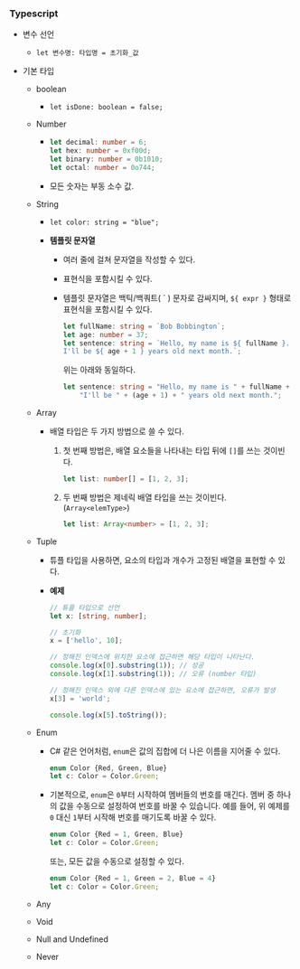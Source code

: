 ### Typescript

- 변수 선언
  - `let 변수명: 타입명 = 초기화_값`

- 기본 타입

  - boolean

    - `let isDone: boolean = false;`

  - Number

    - ```typescript
      let decimal: number = 6;
      let hex: number = 0xf00d;
      let binary: number = 0b1010;
      let octal: number = 0o744;
      ```

    - 모든 숫자는 부동 소수 값.

  - String

    - `let color: string = "blue";`

    - **템플릿 문자열**

      - 여러 줄에 걸쳐 문자열을 작성할 수 있다.

      - 표현식을 포함시킬 수 있다.

      - 템플릿 문자열은 백틱/백쿼트( \` ) 문자로 감싸지며, `${ expr }` 형태로 표현식을 포함시킬 수 있다.

        ```typescript
        let fullName: string = `Bob Bobbington`;
        let age: number = 37;
        let sentence: string = `Hello, my name is ${ fullName }.
        I'll be ${ age + 1 } years old next month.`;
        ```

        위는 아래와 동일하다.

        ```typescript
        let sentence: string = "Hello, my name is " + fullName + ".\n\n" +
            "I'll be " + (age + 1) + " years old next month.";
        ```

  - Array

    - 배열 타입은 두 가지 방법으로 쓸 수 있다.

      1. 첫 번째 방법은, 배열 요소들을 나타내는 타입 뒤에 `[]`를 쓰는 것이빈다.

         ```typescript
         let list: number[] = [1, 2, 3];
         ```

         

      2. 두 번째 방법은 제네릭 배열 타입을 쓰는 것이빈다. (`Array<elemType>`)

         ```typescript
         let list: Array<number> = [1, 2, 3];
         ```

  - Tuple

    - 튜플 타입을 사용하면, 요소의 타입과 개수가 고정된 배열을 표현할 수 있다.

    - **예제**

      ```typescript
      // 튜플 타입으로 선언
      let x: [string, number];
      
      // 초기화
      x = ['hello', 10];
      
      // 정해진 인덱스에 위치한 요소에 접근하면 해당 타입이 나타난다.
      console.log(x[0].substring(1)); // 성공
      console.log(x[1].substring(1)); // 오류 (number 타입)
      
      // 정해진 인덱스 외에 다른 인덱스에 있는 요소에 접근하면, 오류가 발생
      x[3] = 'world';
      
      console.log(x[5].toString()); 
      ```

  - Enum

    - C# 같은 언어처럼, `enum`은 값의 집합에 더 나은 이름을 지어줄 수 있다.

      ```typescript
      enum Color {Red, Green, Blue}
      let c: Color = Color.Green;
      ```

    - 기본적으로, `enum`은 `0`부터 시작하여 멤버들의 번호를 매긴다. 멤버 중 하나의 값을 수동으로 설정하여 번호를 바꿀 수 있습니다. 예를 들어, 위 예제를 `0` 대신 `1`부터 시작해 번호를 매기도록 바꿀 수 있다.

      ```typescript
      enum Color {Red = 1, Green, Blue}
      let c: Color = Color.Green;
      ```

      또는, 모든 값을 수동으로 설정할 수 있다.

      ```typescript
      enum Color {Red = 1, Green = 2, Blue = 4} 
      let c: Color = Color.Green;
      ```

      

  - Any

  - Void

  - Null and Undefined

  - Never

